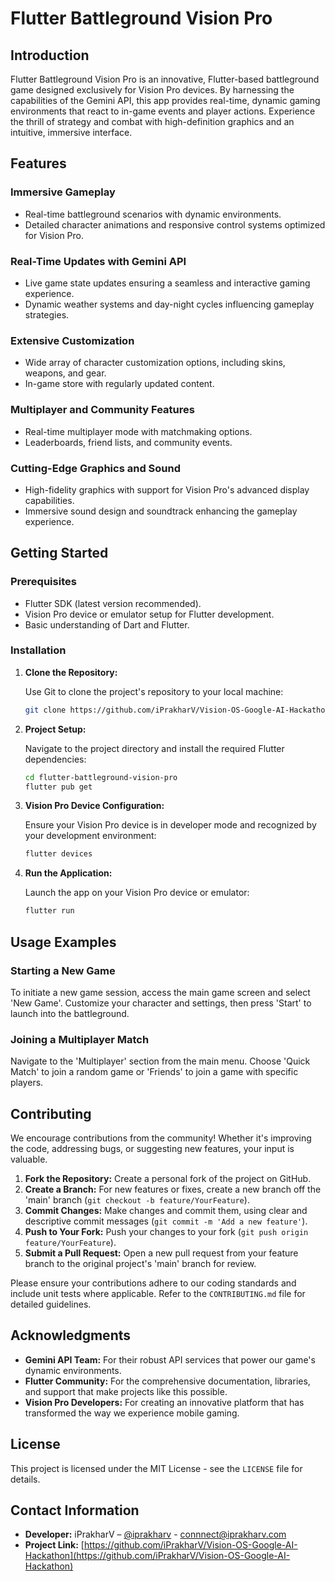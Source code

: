 

# Flutter Battleground Vision Pro

## Introduction

Flutter Battleground Vision Pro is an innovative, Flutter-based battleground game designed exclusively for Vision Pro devices. By harnessing the capabilities of the Gemini API, this app provides real-time, dynamic gaming environments that react to in-game events and player actions. Experience the thrill of strategy and combat with high-definition graphics and an intuitive, immersive interface.

## Features

### Immersive Gameplay

- Real-time battleground scenarios with dynamic environments.
- Detailed character animations and responsive control systems optimized for Vision Pro.

### Real-Time Updates with Gemini API

- Live game state updates ensuring a seamless and interactive gaming experience.
- Dynamic weather systems and day-night cycles influencing gameplay strategies.

### Extensive Customization

- Wide array of character customization options, including skins, weapons, and gear.
- In-game store with regularly updated content.

### Multiplayer and Community Features

- Real-time multiplayer mode with matchmaking options.
- Leaderboards, friend lists, and community events.

### Cutting-Edge Graphics and Sound

- High-fidelity graphics with support for Vision Pro's advanced display capabilities.
- Immersive sound design and soundtrack enhancing the gameplay experience.

## Getting Started

### Prerequisites

- Flutter SDK (latest version recommended).
- Vision Pro device or emulator setup for Flutter development.
- Basic understanding of Dart and Flutter.

### Installation

1. **Clone the Repository:**

   Use Git to clone the project's repository to your local machine:

   ```sh
   git clone https://github.com/iPrakharV/Vision-OS-Google-AI-Hackathon
   ```

2. **Project Setup:**

   Navigate to the project directory and install the required Flutter dependencies:

   ```sh
   cd flutter-battleground-vision-pro
   flutter pub get
   ```

3. **Vision Pro Device Configuration:**

   Ensure your Vision Pro device is in developer mode and recognized by your development environment:

   ```sh
   flutter devices
   ```

4. **Run the Application:**

   Launch the app on your Vision Pro device or emulator:

   ```sh
   flutter run
   ```

## Usage Examples

### Starting a New Game

To initiate a new game session, access the main game screen and select 'New Game'. Customize your character and settings, then press 'Start' to launch into the battleground.

### Joining a Multiplayer Match

Navigate to the 'Multiplayer' section from the main menu. Choose 'Quick Match' to join a random game or 'Friends' to join a game with specific players.

## Contributing

We encourage contributions from the community! Whether it's improving the code, addressing bugs, or suggesting new features, your input is valuable.

1. **Fork the Repository:** Create a personal fork of the project on GitHub.
2. **Create a Branch:** For new features or fixes, create a new branch off the 'main' branch (`git checkout -b feature/YourFeature`).
3. **Commit Changes:** Make changes and commit them, using clear and descriptive commit messages (`git commit -m 'Add a new feature'`).
4. **Push to Your Fork:** Push your changes to your fork (`git push origin feature/YourFeature`).
5. **Submit a Pull Request:** Open a new pull request from your feature branch to the original project's 'main' branch for review.

Please ensure your contributions adhere to our coding standards and include unit tests where applicable. Refer to the `CONTRIBUTING.md` file for detailed guidelines.

## Acknowledgments

- **Gemini API Team:** For their robust API services that power our game's dynamic environments.
- **Flutter Community:** For the comprehensive documentation, libraries, and support that make projects like this possible.
- **Vision Pro Developers:** For creating an innovative platform that has transformed the way we experience mobile gaming.

## License

This project is licensed under the MIT License - see the `LICENSE` file for details.

## Contact Information

- **Developer:** iPrakharV – [@iprakharv](https://twitter.com/iprakharv) - connnect@iprakharv.com
- **Project Link:** [https://github.com/iPrakharV/Vision-OS-Google-AI-Hackathon](https://github.com/iPrakharV/Vision-OS-Google-AI-Hackathon)

